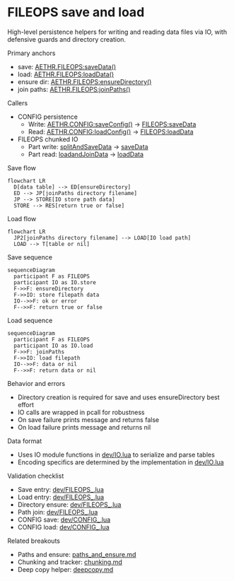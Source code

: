 # FILEOPS save and load

High-level persistence helpers for writing and reading data files via IO, with defensive guards and directory creation.

Primary anchors

- save: [AETHR.FILEOPS:saveData()](../../dev/FILEOPS_.lua:155)
- load: [AETHR.FILEOPS:loadData()](../../dev/FILEOPS_.lua:173)
- ensure dir: [AETHR.FILEOPS:ensureDirectory()](../../dev/FILEOPS_.lua:46)
- join paths: [AETHR.FILEOPS:joinPaths()](../../dev/FILEOPS_.lua:37)

Callers

- CONFIG persistence
  - Write: [AETHR.CONFIG:saveConfig()](../../dev/CONFIG_.lua:404) -> [FILEOPS:saveData](../../dev/FILEOPS_.lua:155)
  - Read: [AETHR.CONFIG:loadConfig()](../../dev/CONFIG_.lua:380) -> [FILEOPS:loadData](../../dev/FILEOPS_.lua:173)
- FILEOPS chunked IO
  - Part write: [splitAndSaveData](../../dev/FILEOPS_.lua:246) -> [saveData](../../dev/FILEOPS_.lua:155)
  - Part read: [loadandJoinData](../../dev/FILEOPS_.lua:329) -> [loadData](../../dev/FILEOPS_.lua:173)

Save flow

```mermaid
flowchart LR
  D[data table] --> ED[ensureDirectory]
  ED --> JP[joinPaths directory filename]
  JP --> STORE[IO store path data]
  STORE --> RES[return true or false]
```

Load flow

```mermaid
flowchart LR
  JP2[joinPaths directory filename] --> LOAD[IO load path]
  LOAD --> T[table or nil]
```

Save sequence

```mermaid
sequenceDiagram
  participant F as FILEOPS
  participant IO as IO.store
  F->>F: ensureDirectory
  F->>IO: store filepath data
  IO-->>F: ok or error
  F-->>F: return true or false
```

Load sequence

```mermaid
sequenceDiagram
  participant F as FILEOPS
  participant IO as IO.load
  F->>F: joinPaths
  F->>IO: load filepath
  IO-->>F: data or nil
  F-->>F: return data or nil
```

Behavior and errors

- Directory creation is required for save and uses ensureDirectory best effort
- IO calls are wrapped in pcall for robustness
- On save failure prints message and returns false
- On load failure prints message and returns nil

Data format

- Uses IO module functions in [dev/IO.lua](../../dev/IO.lua) to serialize and parse tables
- Encoding specifics are determined by the implementation in [dev/IO.lua](../../dev/IO.lua)

Validation checklist

- Save entry: [dev/FILEOPS_.lua](../../dev/FILEOPS_.lua:155)
- Load entry: [dev/FILEOPS_.lua](../../dev/FILEOPS_.lua:173)
- Directory ensure: [dev/FILEOPS_.lua](../../dev/FILEOPS_.lua:46)
- Path join: [dev/FILEOPS_.lua](../../dev/FILEOPS_.lua:37)
- CONFIG save: [dev/CONFIG_.lua](../../dev/CONFIG_.lua:404)
- CONFIG load: [dev/CONFIG_.lua](../../dev/CONFIG_.lua:380)

Related breakouts

- Paths and ensure: [paths_and_ensure.md](./paths_and_ensure.md)
- Chunking and tracker: [chunking.md](./chunking.md)
- Deep copy helper: [deepcopy.md](./deepcopy.md)